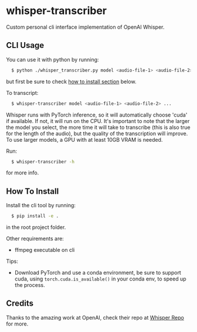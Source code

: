 # whisper-transcriber
Custom personal cli interface implementation of OpenAI Whisper.

## CLI Usage

You can use it with python by running:
```bash
  $ python ./whisper_transcriber.py model <audio-file-1> <audio-file-2> ...
```
but first be sure to check [how to install section](#installation) below.

To transcript: 

```bash
  $ whisper-transcriber model <audio-file-1> <audio-file-2> ...
```

Whisper runs with PyTorch inference, so it will automatically choose 'cuda' if available. If not, it will run on the CPU. It's important to note that the larger the model you select, the more time it will take to transcribe (this is also true for the length of the audio), but the quality of the transcription will improve. To use larger models, a GPU with at least 10GB VRAM is needed.

Run:
```bash
  $ whisper-transcriber -h
```
for more info.

<a name="installation"></a>
## How To Install

Install the cli tool by running:
```bash
  $ pip install -e .
```
in the root project folder.

Other requirements are:
- ffmpeg executable on cli

Tips:
- Download PyTorch and use a conda environment, be sure to support cuda, using `torch.cuda.is_available()` in your conda env, to speed up the process.

## Credits

Thanks to the amazing work at OpenAI, check their repo at [Whisper Repo](https://github.com/openai/whisper) for more.